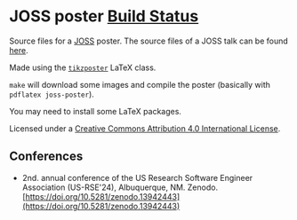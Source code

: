 # JOSS poster [Build Status](https://github.com/diehlpk/joss-poster/workflows/make%poster.pdf/badge.svg)

Source files for a [JOSS](https://joss.theoj.org/) poster. The source files of a JOSS talk can be found [here](https://github.com/diehlpk/joss-talk). 

Made using the [`tikzposter`](https://ctan.org/pkg/tikzposter) LaTeX
class.

`make` will download some images and compile the poster (basically
with `pdflatex joss-poster`).

You may need to install some LaTeX packages.

Licensed under a [Creative Commons Attribution 4.0 International
License](https://creativecommons.org/licenses/by/4.0/).

## Conferences

* 2nd. annual conference of the US Research Software Engineer Association (US-RSE'24), Albuquerque, NM. Zenodo. [https://doi.org/10.5281/zenodo.13942443](https://doi.org/10.5281/zenodo.13942443)
